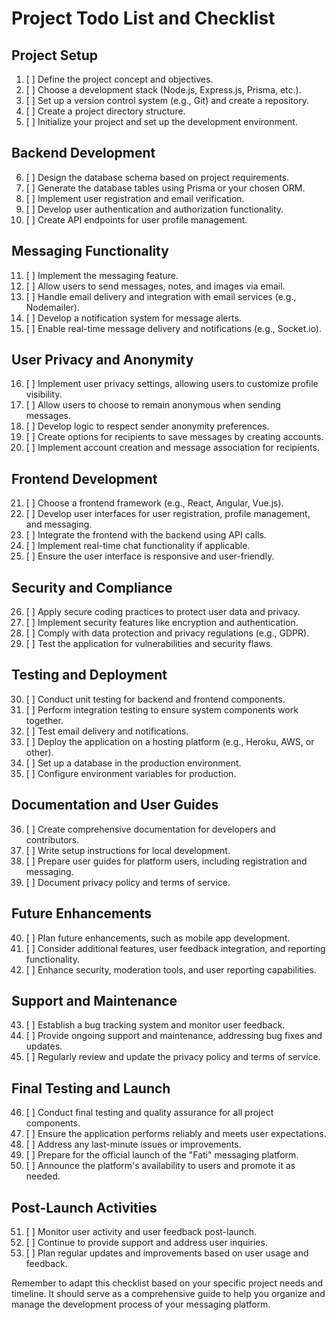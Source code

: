 # Project Todo List and Checklist

## Project Setup

1. [ ] Define the project concept and objectives.
2. [ ] Choose a development stack (Node.js, Express.js, Prisma, etc.).
3. [ ] Set up a version control system (e.g., Git) and create a repository.
4. [ ] Create a project directory structure.
5. [ ] Initialize your project and set up the development environment.

## Backend Development

6. [ ] Design the database schema based on project requirements.
7. [ ] Generate the database tables using Prisma or your chosen ORM.
8. [ ] Implement user registration and email verification.
9. [ ] Develop user authentication and authorization functionality.
10. [ ] Create API endpoints for user profile management.

## Messaging Functionality

11. [ ] Implement the messaging feature.
12. [ ] Allow users to send messages, notes, and images via email.
13. [ ] Handle email delivery and integration with email services (e.g., Nodemailer).
14. [ ] Develop a notification system for message alerts.
15. [ ] Enable real-time message delivery and notifications (e.g., Socket.io).

## User Privacy and Anonymity

16. [ ] Implement user privacy settings, allowing users to customize profile visibility.
17. [ ] Allow users to choose to remain anonymous when sending messages.
18. [ ] Develop logic to respect sender anonymity preferences.
19. [ ] Create options for recipients to save messages by creating accounts.
20. [ ] Implement account creation and message association for recipients.

## Frontend Development

21. [ ] Choose a frontend framework (e.g., React, Angular, Vue.js).
22. [ ] Develop user interfaces for user registration, profile management, and messaging.
23. [ ] Integrate the frontend with the backend using API calls.
24. [ ] Implement real-time chat functionality if applicable.
25. [ ] Ensure the user interface is responsive and user-friendly.

## Security and Compliance

26. [ ] Apply secure coding practices to protect user data and privacy.
27. [ ] Implement security features like encryption and authentication.
28. [ ] Comply with data protection and privacy regulations (e.g., GDPR).
29. [ ] Test the application for vulnerabilities and security flaws.

## Testing and Deployment

30. [ ] Conduct unit testing for backend and frontend components.
31. [ ] Perform integration testing to ensure system components work together.
32. [ ] Test email delivery and notifications.
33. [ ] Deploy the application on a hosting platform (e.g., Heroku, AWS, or other).
34. [ ] Set up a database in the production environment.
35. [ ] Configure environment variables for production.

## Documentation and User Guides

36. [ ] Create comprehensive documentation for developers and contributors.
37. [ ] Write setup instructions for local development.
38. [ ] Prepare user guides for platform users, including registration and messaging.
39. [ ] Document privacy policy and terms of service.

## Future Enhancements

40. [ ] Plan future enhancements, such as mobile app development.
41. [ ] Consider additional features, user feedback integration, and reporting functionality.
42. [ ] Enhance security, moderation tools, and user reporting capabilities.

## Support and Maintenance

43. [ ] Establish a bug tracking system and monitor user feedback.
44. [ ] Provide ongoing support and maintenance, addressing bug fixes and updates.
45. [ ] Regularly review and update the privacy policy and terms of service.

## Final Testing and Launch

46. [ ] Conduct final testing and quality assurance for all project components.
47. [ ] Ensure the application performs reliably and meets user expectations.
48. [ ] Address any last-minute issues or improvements.
49. [ ] Prepare for the official launch of the "Fati" messaging platform.
50. [ ] Announce the platform's availability to users and promote it as needed.

## Post-Launch Activities

51. [ ] Monitor user activity and user feedback post-launch.
52. [ ] Continue to provide support and address user inquiries.
53. [ ] Plan regular updates and improvements based on user usage and feedback.

Remember to adapt this checklist based on your specific project needs and timeline. It should serve as a comprehensive guide to help you organize and manage the development process of your messaging platform.
